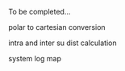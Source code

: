 To be completed...

polar to cartesian conversion

intra and inter su dist calculation

system log map

